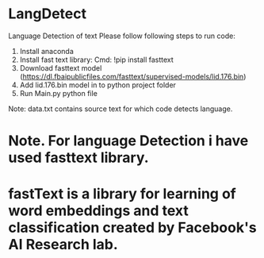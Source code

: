 # LangDetect
Language Detection of text
Please follow following steps to run code:

1. Install anaconda
2. Install fast text library:
 Cmd: !pip install fasttext
3. Download fasttext model (https://dl.fbaipublicfiles.com/fasttext/supervised-models/lid.176.bin)
4. Add lid.176.bin model in to python project folder 
5. Run Main.py python file

Note: data.txt contains source text for which code detects language. 

# Note. For language Detection i have used fasttext library.
# fastText is a library for learning of word embeddings and text classification created by Facebook's AI Research lab.
